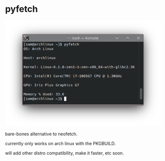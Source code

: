 # pyfetch
![pyfetch in konsole](https://github.com/samtf1/pyfetch/blob/main/screenshot.png "pyfetch in konsole")

bare-bones alternative to neofetch.

currently only works on arch linux with the PKGBUILD.

will add other distro compatibility, make it faster, etc soon. 

